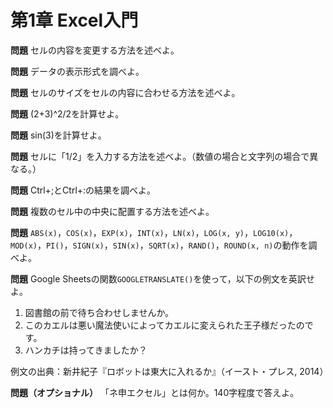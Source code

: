 # 第1章 Excel入門

**問題** セルの内容を変更する方法を述べよ。

**問題** データの表示形式を調べよ。

**問題** セルのサイズをセルの内容に合わせる方法を述べよ。

**問題** (2+3)^2/2を計算せよ。

**問題** sin(3)を計算せよ。

**問題** セルに「1/2」を入力する方法を述べよ。（数値の場合と文字列の場合で異なる。）

**問題** Ctrl+;とCtrl+:の結果を調べよ。

**問題** 複数のセル中の中央に配置する方法を述べよ。

**問題** `ABS(x)`，`COS(x)`，`EXP(x)`，`INT(x)`，`LN(x)`，`LOG(x, y)`，`LOG10(x)`，`MOD(x)`，`PI()`，`SIGN(x)`，`SIN(x)`，`SQRT(x)`，`RAND()`，`ROUND(x, n)`の動作を調べよ。

**問題** Google Sheetsの関数`GOOGLETRANSLATE()`を使って，以下の例文を英訳せよ。

1. 図書館の前で待ち合わせしませんか。
1. このカエルは悪い魔法使いによってカエルに変えられた王子様だったのです。
1. ハンカチは持ってきましたか？ 

例文の出典：新井紀子『ロボットは東大に入れるか』（イースト・プレス, 2014）

**問題（オプショナル）** 「ネ申エクセル」とは何か。140字程度で答えよ。